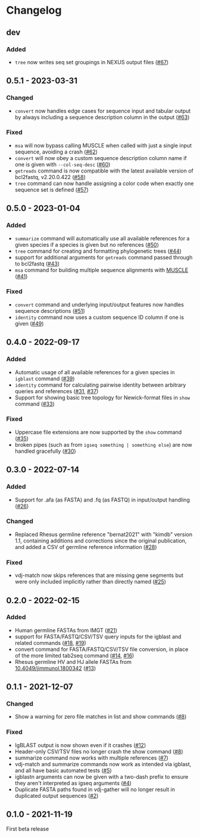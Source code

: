 # Changelog

## dev

### Added

 * `tree` now writes seq set groupings in NEXUS output files ([#67])

[#67]: https://github.com/ShawHahnLab/igseq/pull/67

## 0.5.1 - 2023-03-31

### Changed

 * `convert` now handles edge cases for sequence input and tabular output by
   always including a sequence description column in the output ([#63])

### Fixed

 * `msa` will now bypass calling MUSCLE when called with just a single input
   sequence, avoiding a crash ([#62])
 * `convert` will now obey a custom sequence description column name if one is
   given with `--col-seq-desc` ([#60])
 * `getreads` command is now compatible with the latest available version of
   bcl2fastq, v2.20.0.422 ([#58])
 * `tree` command can now handle assigning a color code when exactly one
   sequence set is defined ([#57])

[#63]: https://github.com/ShawHahnLab/igseq/pull/63
[#62]: https://github.com/ShawHahnLab/igseq/pull/62
[#60]: https://github.com/ShawHahnLab/igseq/pull/60
[#58]: https://github.com/ShawHahnLab/igseq/pull/58
[#57]: https://github.com/ShawHahnLab/igseq/pull/57

## 0.5.0 - 2023-01-04

### Added

 * `summarize` command will automatically use all available references for a
   given species if a species is given but no references ([#50])
 * `tree` command for creating and formatting phylogenetic trees ([#44])
 * support for additional arguments for `getreads` command passed through to
   bcl2fastq ([#43])
 * `msa` command for building multiple sequence alignments with
   [MUSCLE](https://drive5.com/muscle5/) ([#41])

### Fixed

 * `convert` command and underlying input/output features now handles sequence
   descriptions ([#51])
 * `identity` command now uses a custom sequence ID column if one is given
   ([#49])

[#51]: https://github.com/ShawHahnLab/igseq/pull/51
[#50]: https://github.com/ShawHahnLab/igseq/pull/50
[#49]: https://github.com/ShawHahnLab/igseq/pull/49
[#44]: https://github.com/ShawHahnLab/igseq/pull/44
[#43]: https://github.com/ShawHahnLab/igseq/pull/43
[#41]: https://github.com/ShawHahnLab/igseq/pull/41

## 0.4.0 - 2022-09-17

### Added

 * Automatic usage of all available references for a given species in `igblast`
   command ([#39])
 * `identity` command for calculating pairwise identity between arbitrary
   queries and references ([#31], [#37])
 * Support for showing basic tree topology for Newick-format files in `show`
   command ([#33])

### Fixed

 * Uppercase file extensions are now supported by the `show` command ([#35])
 * broken pipes (such as from `igseq something | something else`) are now
   handled gracefully ([#30])

[#39]: https://github.com/ShawHahnLab/igseq/pull/39
[#37]: https://github.com/ShawHahnLab/igseq/pull/37
[#35]: https://github.com/ShawHahnLab/igseq/pull/35
[#33]: https://github.com/ShawHahnLab/igseq/pull/33
[#31]: https://github.com/ShawHahnLab/igseq/pull/31
[#30]: https://github.com/ShawHahnLab/igseq/pull/30

## 0.3.0 - 2022-07-14

### Added

 * Support for .afa (as FASTA) and .fq (as FASTQ) in input/output handling
   ([#26])

### Changed

 * Replaced Rhesus germline reference "bernat2021" with "kimdb" version 1.1,
   containing additions and corrections since the original publication, and
   added a CSV of germline reference information ([#28])

### Fixed

 * vdj-match now skips references that are missing gene segments but were only
   included implicitly rather than directly named ([#25])

[#28]: https://github.com/ShawHahnLab/igseq/pull/28
[#26]: https://github.com/ShawHahnLab/igseq/pull/26
[#25]: https://github.com/ShawHahnLab/igseq/pull/25

## 0.2.0 - 2022-02-15

### Added

 * Human germline FASTAs from IMGT ([#21])
 * support for FASTA/FASTQ/CSV/TSV query inputs for the igblast and related
   commands ([#18], [#19])
 * convert command for FASTA/FASTQ/CSV/TSV file conversion, in place of the
   more limited tab2seq command ([#14], [#16])
 * Rhesus germline HV and HJ allele FASTAs from
   [10.4049/jimmunol.1800342](https://doi.org/10.4049/jimmunol.1800342) ([#13])

[#21]: https://github.com/ShawHahnLab/igseq/pull/21
[#19]: https://github.com/ShawHahnLab/igseq/pull/19
[#18]: https://github.com/ShawHahnLab/igseq/pull/18
[#16]: https://github.com/ShawHahnLab/igseq/pull/16
[#14]: https://github.com/ShawHahnLab/igseq/pull/14
[#13]: https://github.com/ShawHahnLab/igseq/pull/13

## 0.1.1 - 2021-12-07

### Changed

 * Show a warning for zero file matches in list and show commands ([#8])

### Fixed

 * IgBLAST output is now shown even if it crashes ([#12])
 * Header-only CSV/TSV files no longer crash the show command ([#8])
 * summarize command now works with multiple references ([#7])
 * vdj-match and summarize commands now work as intended via igblast, and all
   have basic automated tests ([#5])
 * igblastn arguments can now be given with a two-dash prefix to ensure they
   aren't interpreted as igseq arguments ([#4])
 * Duplicate FASTA paths found in vdj-gather will no longer result in
   duplicated output sequences ([#2])

[#12]: https://github.com/ShawHahnLab/igseq/pull/12
[#8]: https://github.com/ShawHahnLab/igseq/pull/8
[#7]: https://github.com/ShawHahnLab/igseq/pull/7
[#5]: https://github.com/ShawHahnLab/igseq/pull/5
[#4]: https://github.com/ShawHahnLab/igseq/pull/4
[#2]: https://github.com/ShawHahnLab/igseq/pull/2

## 0.1.0 - 2021-11-19

First beta release
